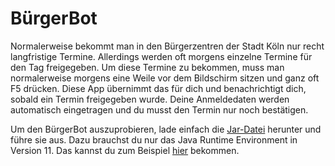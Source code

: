 # BürgerBot

Normalerweise bekommt man in den Bürgerzentren der Stadt Köln nur recht langfristige Termine. 
Allerdings werden oft morgens einzelne Termine für den Tag freigegeben.
Um diese Termine zu bekommen, muss man normalerweise morgens eine Weile vor dem Bildschirm sitzen und ganz oft F5 drücken.
Diese App übernimmt das für dich und benachrichtigt dich, sobald ein Termin freigegeben wurde.
Deine Anmeldedaten werden automatisch eingetragen und du musst den Termin nur noch bestätigen.

Um den BürgerBot auszuprobieren, 
lade einfach die [Jar-Datei](https://github.com/NKb03/buergerbot/releases/download/v1.0/buergerbot.jar) herunter
und führe sie aus. Dazu brauchst du nur das Java Runtime Environment in Version 11. 
Das kannst du zum Beispiel [hier](https://www.oracle.com/java/technologies/javase/jdk11-archive-downloads.html) bekommen.